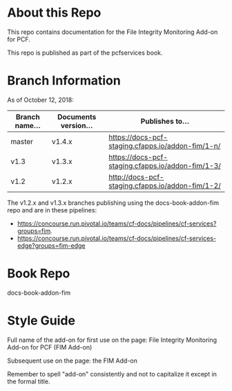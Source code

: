 # About this Repo

This repo contains documentation for the File Integrity Monitoring Add-on for PCF.

This repo is published as part of the pcfservices book. 

# Branch Information

As of October 12, 2018:

| Branch name… | Documents version… | Publishes to… |
|-------------|----------------|----------------|
| master      | v1.4.x     | https://docs-pcf-staging.cfapps.io/addon-fim/1-n/ |
| v1.3        | v1.3.x     | https://docs-pcf-staging.cfapps.io/addon-fim/1-3/ |
| v1.2        | v1.2.x     | http://docs-pcf-staging.cfapps.io/addon-fim/1-2/ |

The v1.2.x and v1.3.x branches publishing using the docs-book-addon-fim repo and are in these pipelines:

+ https://concourse.run.pivotal.io/teams/cf-docs/pipelines/cf-services?groups=fim. 
+ https://concourse.run.pivotal.io/teams/cf-docs/pipelines/cf-services-edge?groups=fim-edge

# Book Repo

docs-book-addon-fim

# Style Guide

Full name of the add-on for first use on the page: File Integrity Monitoring Add-on for PCF (FIM Add-on)

Subsequent use on the page: the FIM Add-on

Remember to spell "add-on" consistently and not to capitalize it except in the formal title.



